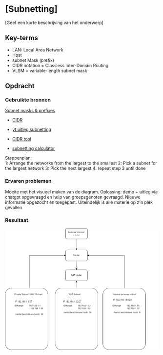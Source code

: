 # [Subnetting]
[Geef een korte beschrijving van het onderwerp]

## Key-terms
- LAN: Local Area Network 
- Host
- subnet Mask (prefix)
- CIDR notation = Classless Inter-Domain Routing
- VLSM = variable-length subnet mask

## Opdracht
### Gebruikte bronnen
[Subnet masks & prefixes](https://www.ibm.com/docs/en/ts3500-tape-library?topic=formats-subnet-masks-ipv4-prefixes-ipv6)
- [CIDR](https://aws.amazon.com/what-is/cidr/)
- [yt uitleg subnetting](https://www.youtube.com/watch?v=ecCuyq-Wprc)

- [CIDR tool](https://app.diagrams.net/)
- [subnetting calculator](https://www.calculator.net/ip-subnet-calculator.html)

Stappenplan:    
1: Arrange the networks from the largest to the smallest
2: Pick a subnet for the largest network
3: Pick the next largest 
4: repeat step 3 until done

### Ervaren problemen
Moeite met het visueel maken van de diagram.
Oplossing: demo + uitleg via chatgpt opgevraagd en hulp van groepsgenoten gevraagd. Nieuwe informatie opgezocht en toegepast. Uiteindelijk is alle materie op z'n plek gevallen

### Resultaat

![subnetting](../00_includes/0206_subnetting_cidr.png)